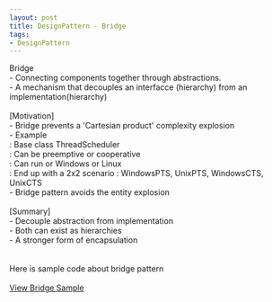 ```yaml
---
layout: post
title: DesignPattern - Bridge
tags:
- DesignPattern
---
```

Bridge
<br/> - Connecting components together through abstractions.
<br/> - A mechanism that decouples an interfacce (hierarchy) from an implementation(hierarchy)
<br/> 
<br/>[Motivation]
<br/> - Bridge prevents a 'Cartesian product' complexity explosion
<br/> - Example
<br/> : Base class ThreadScheduler
<br/> : Can be preemptive or cooperative
<br/> : Can run or Windows or Linux
<br/> : End up with a 2x2 scenario : WindowsPTS, UnixPTS, WindowsCTS, UnixCTS
<br/> - Bridge pattern avoids the entity explosion
<br/>
<br/>[Summary]
<br/> - Decouple abstraction from implementation
<br/> - Both can exist as hierarchies 
<br/> - A stronger form of encapsulation
<br/> 
<br/><br/>Here is sample code about bridge pattern
<br/><br/><a href="https://github.com/korkooyk/CppStudy/tree/master/DesignPattern/Bridge">View Bridge Sample</a>